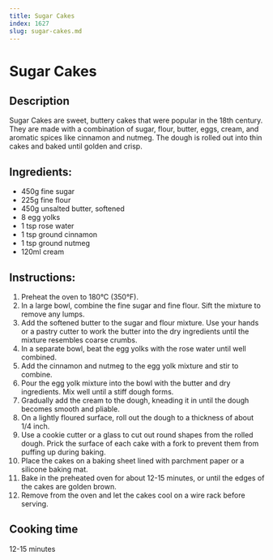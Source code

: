 ```yaml
---
title: Sugar Cakes
index: 1627
slug: sugar-cakes.md
---
```


# Sugar Cakes

## Description
Sugar Cakes are sweet, buttery cakes that were popular in the 18th century. They are made with a combination of sugar, flour, butter, eggs, cream, and aromatic spices like cinnamon and nutmeg. The dough is rolled out into thin cakes and baked until golden and crisp.

## Ingredients:
- 450g fine sugar
- 225g fine flour
- 450g unsalted butter, softened
- 8 egg yolks
- 1 tsp rose water
- 1 tsp ground cinnamon
- 1 tsp ground nutmeg
- 120ml cream

## Instructions:
1. Preheat the oven to 180°C (350°F).
2. In a large bowl, combine the fine sugar and fine flour. Sift the mixture to remove any lumps.
3. Add the softened butter to the sugar and flour mixture. Use your hands or a pastry cutter to work the butter into the dry ingredients until the mixture resembles coarse crumbs.
4. In a separate bowl, beat the egg yolks with the rose water until well combined.
5. Add the cinnamon and nutmeg to the egg yolk mixture and stir to combine.
6. Pour the egg yolk mixture into the bowl with the butter and dry ingredients. Mix well until a stiff dough forms.
7. Gradually add the cream to the dough, kneading it in until the dough becomes smooth and pliable.
8. On a lightly floured surface, roll out the dough to a thickness of about 1/4 inch.
9. Use a cookie cutter or a glass to cut out round shapes from the rolled dough. Prick the surface of each cake with a fork to prevent them from puffing up during baking.
10. Place the cakes on a baking sheet lined with parchment paper or a silicone baking mat.
11. Bake in the preheated oven for about 12-15 minutes, or until the edges of the cakes are golden brown.
12. Remove from the oven and let the cakes cool on a wire rack before serving.

## Cooking time
12-15 minutes